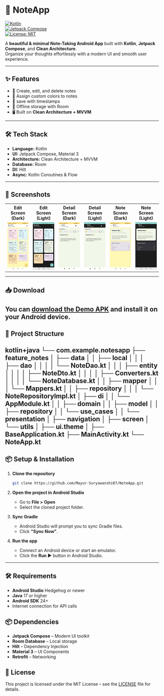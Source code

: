 # 📒 NoteApp  

[![Kotlin](https://img.shields.io/badge/Kotlin-1.9-blue.svg?logo=kotlin)](https://kotlinlang.org/)  
[![Jetpack Compose](https://img.shields.io/badge/Jetpack%20Compose-Material%203-blueviolet.svg?logo=jetpackcompose)](https://developer.android.com/jetpack/compose)  
[![License: MIT](https://img.shields.io/badge/License-MIT-green.svg)](LICENSE)  

A **beautiful & minimal Note-Taking Android App** built with **Kotlin**, **Jetpack Compose**, and **Clean Architecture**.  
Organize your thoughts effortlessly with a modern UI and smooth user experience.  

---

## ✨ Features  
- 📝 Create, edit, and delete notes  
- 🎨 Assign custom colors to notes  
- 📅 save with timestamps  
- 💾 Offline storage with Room  
- 🖥 Built on **Clean Architecture + MVVM**  

---

## 🛠 Tech Stack  
- **Language:** Kotlin  
- **UI:** Jetpack Compose, Material 3  
- **Architecture:** Clean Architecture + MVVM  
- **Database:** Room  
- **DI:** Hilt  
- **Async:** Kotlin Coroutines & Flow  

---

## 📸 Screenshots

<table align="center">
  <tr>
    <th>Edit Screen (Dark)</th>
    <th>Edit Screen (Light)</th>
    <th>Detail Screen (Dark)</th>
    <th>Detail Screen (Light)</th>
    <th>Note Screen (Dark)</th>
    <th>Note Screen (Light)</th>
  </tr>
  <tr>
    <td><img src="screenshots/NoteScreen(Light_Mode).jpg" width="200"></td>
    <td><img src="screenshots/NoteScreen(DarkMode).jpg" width="200"></td>
    <td><img src="screenshots/EditScreen(LightMode).jpg" width="200"></td>
    <td><img src="screenshots/EditScreen(DarkMode).jpg" width="200"></td>
    <td><img src="screenshots/NoteDetailScreen(Light_Mode).jpg" width="200"></td>
    <td><img src="screenshots/NoteDetailScreen(Dark_Mode).jpg" width="200"></td>
  </tr>
</table>

---
## 📥 Download
You can [download the Demo APK](https://github.com/Mayur-Suryawanshi07/NoteApp/releases/download/v1.0.0/NoteApp.apk) and install it on your Android device.
---
## 📂 Project Structure

kotlin+java
└── com.example.notesapp
    ├── feature_notes
    │   ├── data
    │   │   ├── local
    │   │   │   ├── dao
    │   │   │   │   └── NoteDao.kt
    │   │   │   ├── entity
    │   │   │   │   ├── NoteDto.kt
    │   │   │   │   ├── Converters.kt
    │   │   │   │   └── NoteDatabase.kt
    │   │   ├── mapper
    │   │   │   └── Mappers.kt
    │   │   ├── repository
    │   │   │   └── NoteRepositoryImpl.kt
    │   ├── di
    │   │   └── AppModule.kt
    │
    │   ├── domain
    │   │   ├── model
    │   │   ├── repository
    │   │   └── use_cases
    │
    │   └── presentation
    │       ├── navigation
    │       ├── screen
    │       └── utils
    │
    ├── ui.theme
    │
    ├── BaseApplication.kt
    ├── MainActivity.kt
    └── NoteApp.kt
---

## 📦 Setup & Installation
1. **Clone the repository**  
   ```bash
   git clone https://github.com/Mayur-Suryawanshi07/NoteApp.git

2. **Open the project in Android Studio**  
   - Go to **File > Open**  
   - Select the cloned project folder.

3. **Sync Gradle**  
   - Android Studio will prompt you to sync Gradle files.  
   - Click **"Sync Now"**.

4. **Run the app**  
   - Connect an Android device or start an emulator.  
   - Click the **Run ▶️** button in Android Studio.
     
  ---

## 🛠 Requirements
- **Android Studio** Hedgehog or newer  
- **Java** 17 or higher  
- **Android SDK** 24+  
- Internet connection for API calls  

## 📦 Dependencies
- **Jetpack Compose** – Modern UI toolkit  
- **Room Database** – Local storage  
- **Hilt** – Dependency Injection  
- **Material 3** – UI Components  
- **Retrofit** – Networking  

 ## 📜 License
This project is licensed under the MIT License – see the [LICENSE](LICENSE) file for details.
